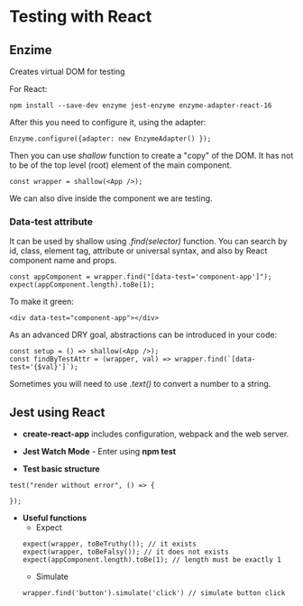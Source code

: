 # Testing with React

## Enzime

Creates virtual DOM for testing

For React:
```
npm install --save-dev enzyme jest-enzyme enzyme-adapter-react-16
```
After this you need to configure it, using the adapter:
```
Enzyme.configure({adapter: new EnzymeAdapter() });
```
Then you can use _shallow_ function to create a "copy" of the DOM. It has not to be of the top level (root) element of the main component.
```
const wrapper = shallow(<App />);
```
We can also dive inside the component we are testing.

### Data-test attribute

It can be used by shallow using _.find(selector)_ function. You can search by id, class, element tag, attribute or universal syntax, and also by React component name and props.
```
const appComponent = wrapper.find("[data-test='component-app']");
expect(appComponent.length).toBe(1);
```
To make it green:
```
<div data-test="component-app"></div>
```

As an advanced DRY goal, abstractions can be introduced in your code:
```
const setup = () => shallow(<App />);
const findByTestAttr = (wrapper, val) => wrapper.find(`[data-test='{$val}']`);
```

Sometimes you will need to use _.text()_ to convert a number to a string.

## Jest using React

* **create-react-app** includes configuration, webpack and the web server.

* **Jest Watch Mode** - Enter using **npm test**

* **Test basic structure**
```
test("render without error", () => {

});
```

* **Useful functions**
    - Expect
    ```
    expect(wrapper, toBeTruthy()); // it exists
    expect(wrapper, toBeFalsy()); // it does not exists
    expect(appComponent.length).toBe(1); // length must be exactly 1
    ```
    - Simulate
    ```
    wrapper.find('button').simulate('click') // simulate button click
    ```